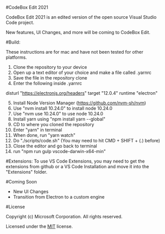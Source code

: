 #CodeBox Edit 2021

CodeBox Edit 2021 is an edited version of the open source Visual Studio Code project.

New features, UI Changes, and more will be coming to CodeBox Edit.

#Build:

These instructions are for mac and have not been tested for other platforms.

1) Clone the repository to your device
2) Open up a text editor of your choice and make a file called .yarnrc
3) Save the file in the repository clone
4) Enter the following inside .yarnrc

disturl "https://electronjs.org/headers"
target "12.0.4"
runtime "electron"

5) Install Node Version Manager (https://github.com/nvm-sh/nvm)
6) Use "nvm install 10.24.0" to install node 10.24.0
8) Use "nvm use 10.24.0" to use node 10.24.0
9) Install yarn using "npm install yarn --global"
10) CD to where you cloned the repository
11) Enter "yarn" in terminal
12) When done, run "yarn watch"
13) Do "./scripts/code.sh" (You may need to hit CMD + SHIFT + (.) before)
14) Close the editor and go back to terminal
15) run "npm run gulp vscode-darwin-x64-min"


#Extensions:
To use VS Code Extensions, you may need to get the extensions from github or a VS Code Installation and move it into the "Extensions" folder.

#Coming Soon

- New UI Changes
- Transition from Electron to a custom engine


#License

Copyright (c) Microsoft Corporation. All rights reserved.

Licensed under the [MIT](LICENSE.txt) license.
